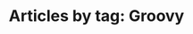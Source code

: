 ---
layout: blog_by_tag
title: 'Articles by tag: Groovy'
tag: groovy
permalink: /blog/tag/groovy/
---